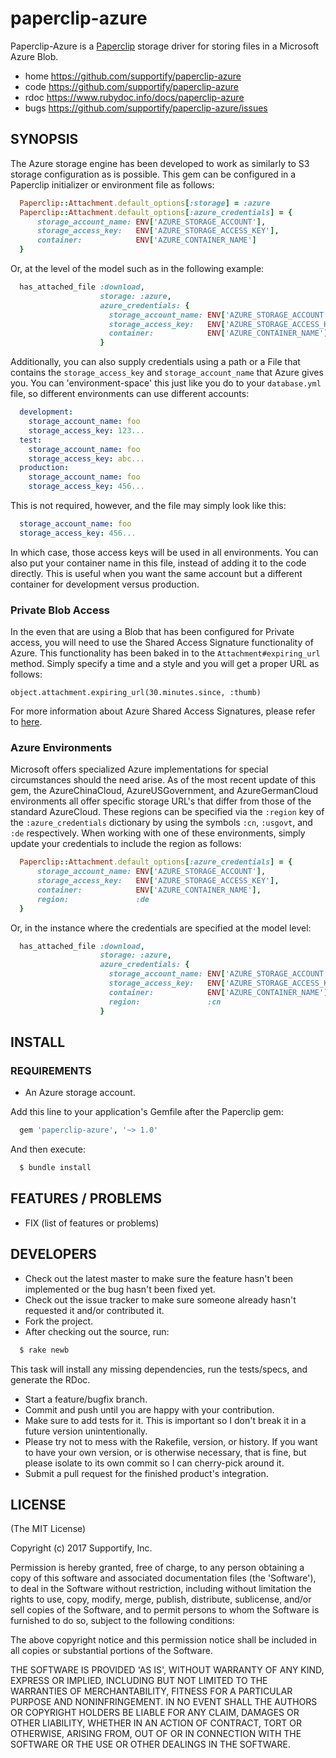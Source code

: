 # paperclip-azure

Paperclip-Azure is a [Paperclip](https://github.com/thoughtbot/paperclip) storage driver for storing files in a Microsoft Azure Blob.

* home https://github.com/supportify/paperclip-azure
* code https://github.com/supportify/paperclip-azure
* rdoc https://www.rubydoc.info/docs/paperclip-azure
* bugs https://github.com/supportify/paperclip-azure/issues

## SYNOPSIS

The Azure storage engine has been developed to work as similarly to S3 storage configuration as is possible.  This gem can be configured in a Paperclip initializer or environment file as follows:
```ruby
  Paperclip::Attachment.default_options[:storage] = :azure
  Paperclip::Attachment.default_options[:azure_credentials] = {
      storage_account_name: ENV['AZURE_STORAGE_ACCOUNT'],
      storage_access_key:   ENV['AZURE_STORAGE_ACCESS_KEY'],
      container:            ENV['AZURE_CONTAINER_NAME']
  }
```
Or, at the level of the model such as in the following example:

```ruby
  has_attached_file :download,
                    storage: :azure,
                    azure_credentials: {
                      storage_account_name: ENV['AZURE_STORAGE_ACCOUNT'],
                      storage_access_key:   ENV['AZURE_STORAGE_ACCESS_KEY'],
                      container:            ENV['AZURE_CONTAINER_NAME']
                    }
```

Additionally, you can also supply credentials using a path or a File that contains the `storage_access_key` and `storage_account_name` that Azure gives you. You can 'environment-space' this just like you do to your `database.yml` file, so different environments can use different accounts:

```yaml
  development:
    storage_account_name: foo
    storage_access_key: 123...
  test:
    storage_account_name: foo
    storage_access_key: abc...
  production:
    storage_account_name: foo
    storage_access_key: 456...
```

This is not required, however, and the file may simply look like this:

```yaml
  storage_account_name: foo
  storage_access_key: 456...
```
In which case, those access keys will be used in all environments. You can also put your container name in this file, instead of adding it to the code directly. This is useful when you want the same account but a different container for development versus production.


### Private Blob Access

In the even that are using a Blob that has been configured for Private access, you will need to use the Shared Access Signature functionality of Azure.  This functionality has been baked in to the `Attachment#expiring_url` method. Simply specify a time and a style and you will get a proper URL as follows:

`object.attachment.expiring_url(30.minutes.since, :thumb)`

For more information about Azure Shared Access Signatures, please refer to [here](http://azure.microsoft.com/en-us/documentation/articles/storage-dotnet-shared-access-signature-part-1/).

### Azure Environments

Microsoft offers specialized Azure implementations for special circumstances should the need arise.  As of the most recent update of this gem, the AzureChinaCloud, AzureUSGovernment, and AzureGermanCloud environments all offer specific storage URL's that differ from those of the standard AzureCloud.  These regions can be specified via the `:region` key of the `:azure_credentials` dictionary by using the symbols `:cn`, `:usgovt`, and `:de` respectively.  When working with one of these environments, simply update your credentials to include the region as follows:

```ruby
  Paperclip::Attachment.default_options[:azure_credentials] = {
      storage_account_name: ENV['AZURE_STORAGE_ACCOUNT'],
      storage_access_key:   ENV['AZURE_STORAGE_ACCESS_KEY'],
      container:            ENV['AZURE_CONTAINER_NAME'],
      region:               :de
  }
```

Or, in the instance where the credentials are specified at the model level:

```ruby
  has_attached_file :download,
                    storage: :azure,
                    azure_credentials: {
                      storage_account_name: ENV['AZURE_STORAGE_ACCOUNT'],
                      storage_access_key:   ENV['AZURE_STORAGE_ACCESS_KEY'],
                      container:            ENV['AZURE_CONTAINER_NAME'],
                      region:               :cn
                    }
```

## INSTALL

  ### REQUIREMENTS

  * An Azure storage account.

Add this line to your application's Gemfile after the Paperclip gem:
```ruby
  gem 'paperclip-azure', '~> 1.0'
```
And then execute:
```bash
  $ bundle install
```

## FEATURES / PROBLEMS

* FIX (list of features or problems)

## DEVELOPERS

* Check out the latest master to make sure the feature hasn't been implemented or the bug hasn't been fixed yet.
* Check out the issue tracker to make sure someone already hasn't requested it and/or contributed it.
* Fork the project.
* After checking out the source, run:
```bash
  $ rake newb
```
  This task will install any missing dependencies, run the tests/specs, and generate the RDoc.
* Start a feature/bugfix branch.
* Commit and push until you are happy with your contribution.
* Make sure to add tests for it. This is important so I don't break it in a future version unintentionally.
* Please try not to mess with the Rakefile, version, or history. If you want to have your own version, or is otherwise necessary, that is fine, but please isolate to its own commit so I can cherry-pick around it.
* Submit a pull request for the finished product's integration.

## LICENSE

(The MIT License)

Copyright (c) 2017 Supportify, Inc.

Permission is hereby granted, free of charge, to any person obtaining a copy of this software and associated documentation files (the 'Software'), to deal in the Software without restriction, including without limitation the rights to use, copy, modify, merge, publish, distribute, sublicense, and/or sell copies of the Software, and to permit persons to whom the Software is furnished to do so, subject to the following conditions:

The above copyright notice and this permission notice shall be included in all copies or substantial portions of the Software.

THE SOFTWARE IS PROVIDED 'AS IS', WITHOUT WARRANTY OF ANY KIND, EXPRESS OR IMPLIED, INCLUDING BUT NOT LIMITED TO THE WARRANTIES OF MERCHANTABILITY, FITNESS FOR A PARTICULAR PURPOSE AND NONINFRINGEMENT. IN NO EVENT SHALL THE AUTHORS OR COPYRIGHT HOLDERS BE LIABLE FOR ANY CLAIM, DAMAGES OR OTHER LIABILITY, WHETHER IN AN ACTION OF CONTRACT, TORT OR OTHERWISE, ARISING FROM, OUT OF OR IN CONNECTION WITH THE SOFTWARE OR THE USE OR OTHER DEALINGS IN THE SOFTWARE.
